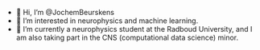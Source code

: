 - 👋 Hi, I’m @JochemBeurskens
- 👀 I’m interested in neurophysics and machine learning.
- 🌱 I’m currently a neurophysics student at the Radboud University, and I am also taking part in the CNS (computational data science) minor. 

<!---
JochemBeurskens/JochemBeurskens is a ✨ special ✨ repository because its `README.md` (this file) appears on your GitHub profile.
You can click the Preview link to take a look at your changes.
--->
